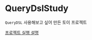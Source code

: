 # QueryDslStudy
`QueryDSL` 사용해보고 싶어 만든 토이 프로젝트


[프로젝트 실행 설명](https://velog.io/@chang626/JPA-QueryDSL-%EC%82%AC%EC%9A%A9%ED%95%B4%EB%B3%B4%EA%B8%B0)

